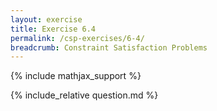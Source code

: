 ```yaml
---
layout: exercise
title: Exercise 6.4
permalink: /csp-exercises/6-4/
breadcrumb: Constraint Satisfaction Problems
---
```


{% include mathjax_support %}

<div><i class="arrow-up" data-chapter="csp-exercises" data-exercise="ex_4" data-rating="0"></i></div>
{% include_relative question.md %}
